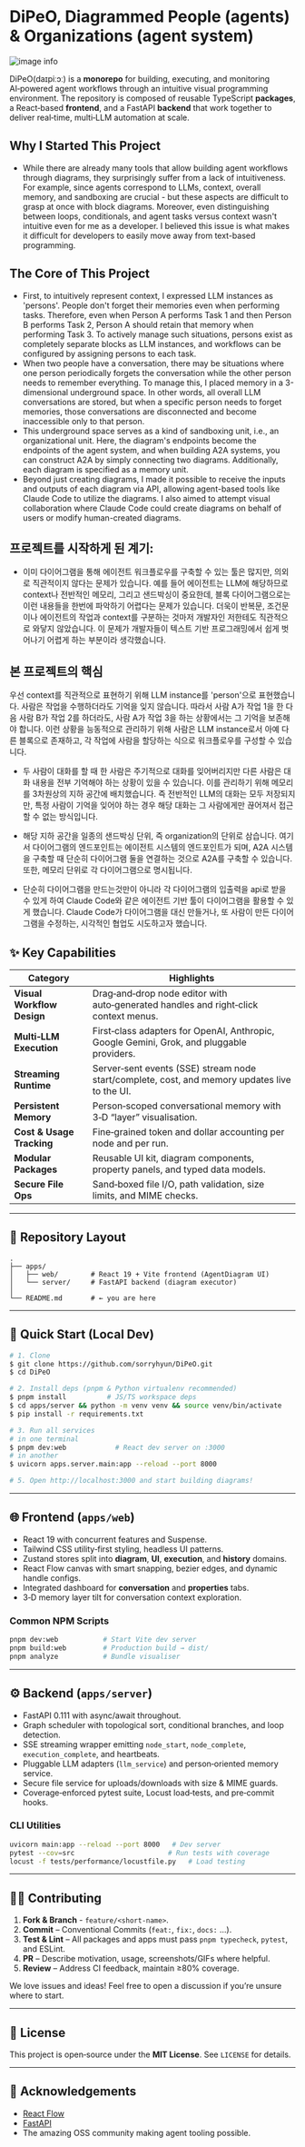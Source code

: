 # DiPeO, Diagrammed People (agents) & Organizations (agent system)
![image info](/image.png)

DiPeO(daɪpiːɔː) is a **monorepo** for building, executing, and monitoring AI‑powered agent workflows through an intuitive visual programming environment. The repository is composed of reusable TypeScript **packages**, a React‑based **frontend**, and a FastAPI **backend** that work together to deliver real‑time, multi‑LLM automation at scale.

## Why I Started This Project

* While there are already many tools that allow building agent workflows through diagrams, they surprisingly suffer from a lack of intuitiveness. For example, since agents correspond to LLMs, context, overall memory, and sandboxing are crucial - but these aspects are difficult to grasp at once with block diagrams. Moreover, even distinguishing between loops, conditionals, and agent tasks versus context wasn't intuitive even for me as a developer. I believed this issue is what makes it difficult for developers to easily move away from text-based programming.

## The Core of This Project

* First, to intuitively represent context, I expressed LLM instances as 'persons'. People don't forget their memories even when performing tasks. Therefore, even when Person A performs Task 1 and then Person B performs Task 2, Person A should retain that memory when performing Task 3. To actively manage such situations, persons exist as completely separate blocks as LLM instances, and workflows can be configured by assigning persons to each task.
* When two people have a conversation, there may be situations where one person periodically forgets the conversation while the other person needs to remember everything. To manage this, I placed memory in a 3-dimensional underground space. In other words, all overall LLM conversations are stored, but when a specific person needs to forget memories, those conversations are disconnected and become inaccessible only to that person.
* This underground space serves as a kind of sandboxing unit, i.e., an organizational unit. Here, the diagram's endpoints become the endpoints of the agent system, and when building A2A systems, you can construct A2A by simply connecting two diagrams. Additionally, each diagram is specified as a memory unit.
* Beyond just creating diagrams, I made it possible to receive the inputs and outputs of each diagram via API, allowing agent-based tools like Claude Code to utilize the diagrams. I also aimed to attempt visual collaboration where Claude Code could create diagrams on behalf of users or modify human-created diagrams.

## 프로젝트를 시작하게 된 계기:
* 이미 다이어그램을 통해 에이전트 워크플로우를 구축할 수 있는 툴은 많지만, 의외로 직관적이지 않다는 문제가 있습니다. 예를 들어 에이전트는 LLM에 해당하므로 context나 전반적인 메모리, 그리고 샌드박싱이 중요한데, 블록 다이어그램으로는 이런 내용들을 한번에 파악하기 어렵다는 문제가 있습니다. 더욱이 반복문, 조건문이나 에이전트의 작업과 context를 구분하는 것마저 개발자인 저한테도 직관적으로 와닿지 않았습니다. 이 문제가 개발자들이 텍스트 기반 프로그래밍에서 쉽게 벗어나기 어렵게 하는 부분이라 생각했습니다.

## 본 프로젝트의 핵심
우선 context를 직관적으로 표현하기 위해 LLM instance를 'person'으로 표현했습니다. 사람은 작업을 수행하더라도 기억을 잊지 않습니다. 따라서 사람 A가 작업 1을 한 다음 사람 B가 작업 2를 하더라도, 사람 A가 작업 3을 하는 상황에서는 그 기억을 보존해야 합니다. 이런 상황을 능동적으로 관리하기 위해 사람은 LLM instance로서 아예 다른 블록으로 존재하고, 각 작업에 사람을 할당하는 식으로 워크플로우를 구성할 수 있습니다.

* 두 사람이 대화를 할 때 한 사람은 주기적으로 대화를 잊어버리지만 다른 사람은 대화 내용을 전부 기억해야 하는 상황이 있을 수 있습니다. 이를 관리하기 위해 메모리를 3차원상의 지하 공간에 배치했습니다. 즉 전반적인 LLM의 대화는 모두 저장되지만, 특정 사람이 기억을 잊어야 하는 경우 해당 대화는 그 사람에게만 끊어져서 접근할 수 없는 방식입니다.

* 해당 지하 공간을 일종의 샌드박싱 단위, 즉 organization의 단위로 삼습니다. 여기서 다이어그램의 엔드포인트는 에이전트 시스템의 엔드포인트가 되며, A2A 시스템을 구축할 때 단순히 다이어그램 둘을 연결하는 것으로 A2A를 구축할 수 있습니다. 또한, 메모리 단위로 각 다이어그램으로 명시됩니다.

* 단순히 다이어그램을 만드는것만이 아니라 각 다이어그램의 입출력을 api로 받을 수 있게 하여 Claude Code와 같은 에이전트 기반 툴이 다이어그램을 활용할 수 있게 했습니다. Claude Code가 다이어그램을 대신 만들거나, 또 사람이 만든 다이어그램을 수정하는, 시각적인 협업도 시도하고자 했습니다.

## ✨ Key Capabilities

| Category                   | Highlights                                                                                    |
| -------------------------- | --------------------------------------------------------------------------------------------- |
| **Visual Workflow Design** | Drag‑and‑drop node editor with auto‑generated handles and right‑click context menus.          |
| **Multi‑LLM Execution**    | First‑class adapters for OpenAI, Anthropic, Google Gemini, Grok, and pluggable providers.     |
| **Streaming Runtime**      | Server‑sent events (SSE) stream node start/complete, cost, and memory updates live to the UI. |
| **Persistent Memory**      | Person‑scoped conversational memory with 3‑D “layer” visualisation.                           |
| **Cost & Usage Tracking**  | Fine‑grained token and dollar accounting per node and per run.                                |
| **Modular Packages**       | Reusable UI kit, diagram components, property panels, and typed data models.                  |
| **Secure File Ops**        | Sand‑boxed file I/O, path validation, size limits, and MIME checks.                           |

---

## 📂 Repository Layout

```
.
├── apps/
│   ├── web/        # React 19 + Vite frontend (AgentDiagram UI)
│   └── server/     # FastAPI backend (diagram executor)
│
└── README.md       # ← you are here
```

---

## 🚀 Quick Start (Local Dev)

```bash
# 1. Clone
$ git clone https://github.com/sorryhyun/DiPeO.git
$ cd DiPeO

# 2. Install deps (pnpm & Python virtualenv recommended)
$ pnpm install          # JS/TS workspace deps
$ cd apps/server && python -m venv venv && source venv/bin/activate
$ pip install -r requirements.txt

# 3. Run all services
# in one terminal
$ pnpm dev:web            # React dev server on :3000
# in another
$ uvicorn apps.server.main:app --reload --port 8000

# 5. Open http://localhost:3000 and start building diagrams!
```

---

## 🌐 Frontend (`apps/web`)

* React 19 with concurrent features and Suspense.
* Tailwind CSS utility‑first styling, headless UI patterns.
* Zustand stores split into **diagram**, **UI**, **execution**, and **history** domains.
* React Flow canvas with smart snapping, bezier edges, and dynamic handle configs.
* Integrated dashboard for **conversation** and **properties** tabs.
* 3‑D memory layer tilt for conversation context exploration.

### Common NPM Scripts

```bash
pnpm dev:web           # Start Vite dev server
pnpm build:web         # Production build → dist/
pnpm analyze           # Bundle visualiser
```

---

## ⚙️ Backend (`apps/server`)

* FastAPI 0.111 with async/await throughout.
* Graph scheduler with topological sort, conditional branches, and loop detection.
* SSE streaming wrapper emitting `node_start`, `node_complete`, `execution_complete`, and heartbeats.
* Pluggable LLM adapters (`llm_service`) and person‑oriented memory service.
* Secure file service for uploads/downloads with size & MIME guards.
* Coverage‑enforced pytest suite, Locust load‑tests, and pre‑commit hooks.

### CLI Utilities

```bash
uvicorn main:app --reload --port 8000   # Dev server
pytest --cov=src                       # Run tests with coverage
locust -f tests/performance/locustfile.py   # Load testing
```

---

## 🧑‍💻 Contributing

1. **Fork & Branch** - `feature/<short-name>`.
2. **Commit** – Conventional Commits (`feat:`, `fix:`, `docs:` …).
3. **Test & Lint** – All packages and apps must pass `pnpm typecheck`, `pytest`, and ESLint.
4. **PR** – Describe motivation, usage, screenshots/GIFs where helpful.
5. **Review** – Address CI feedback, maintain ≥80% coverage.

We love issues and ideas! Feel free to open a discussion if you’re unsure where to start.

---

## 📜 License

This project is open‑source under the **MIT License**. See `LICENSE` for details.

---

## 🙏 Acknowledgements

* [React Flow](https://reactflow.dev/)
* [FastAPI](https://fastapi.tiangolo.com/)
* The amazing OSS community making agent tooling possible.

